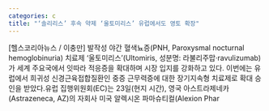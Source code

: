 ```yaml
---
categories: c
title: "‘솔리리스’ 후속 약제 ‘울토미리스’ 유럽에서도 영토 확장"
---
```

[헬스코리아뉴스 / 이충만] 발작성 야간 혈색뇨증(PNH, Paroxysmal nocturnal hemoglobinuria) 치료제 ‘울토미리스’(Ultomiris, 성분명: 라불리주맙·ravulizumab)가 세계 주요국에서 잇따라 적응증을 확대하며 시장 입지를 강화하고 있다. 이번에는 유럽에서 희귀성 신경근육접합질환인 중증 근무력증에 대한 장기지속형 치료제로 확대 승인을 받았다.유럽 집행위원회(EC)는 23일(현지 시간), 영국 아스트라제네카(Astrazeneca, AZ)의 자회사 미국 알렉시온 파마슈티컬(Alexion Phar